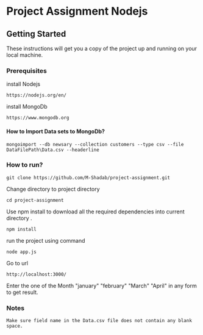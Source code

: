 # Project Assignment Nodejs

## Getting Started

These instructions will get you a copy of the project up and running on your local machine.

### Prerequisites

install Nodejs
```
https://nodejs.org/en/
```
install MongoDb
```
https://www.mongodb.org
```

#### How to Import Data sets to MongoDb?
```
mongoimport --db newsary --collection customers --type csv --file DataFilePath\Data.csv --headerline
```
### How to run?
```
git clone https://github.com/M-Shadab/project-assignment.git
```
Change directory to project directory
```
cd project-assignment
```
Use npm install to download all the required dependencies into current directory .
```
npm install
```
run the project using command
```
node app.js
```
Go to url
```
http://localhost:3000/
```
Enter the one of the Month "january" "february" "March" "April" in any form to get result.

### Notes
```
Make sure field name in the Data.csv file does not contain any blank space. 
```
